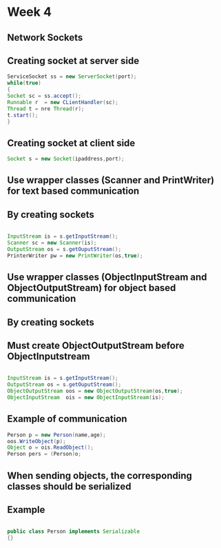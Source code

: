 # Week 4

## Network Sockets

## Creating socket at server side
~~~ java
ServiceSocket ss = new ServerSocket(port);
while(true)
{
Socket sc = ss.accept();
Runnable r  = new CLientHandler(sc);
Thread t = nre Thread(r);
t.start();
}
~~~ 

##  Creating socket at client side
~~~ java
Socket s = new Socket(ipaddress,port);
~~~ 

## Use wrapper classes (Scanner and PrintWriter) for text based communication 
## By creating sockets
~~~ java

InputStream is = s.getInputStream();
Scanner sc = new Scanner(is);
OutputStream os = s.getOuputStream();
PrinterWriter pw = new PrintWriter(os,true);
~~~

## Use wrapper classes (ObjectInputStream and ObjectOutputStream) for object based communication   
## By creating sockets
## Must create ObjectOutputStream before  ObjectInputstream

~~~ java

InputStream is = s.getInputStream();
OutputStream os = s.getOuputStream();
ObjectOutputStream oos = new ObjectOutputStream(os,true);
ObjectInputStream  ois = new ObjectInputStream(is);


~~~

## Example of communication
~~~java
Person p = new Person(name,age);
oos.WriteObject(p);
Object o = ois.ReadObject();
Person pers = (Person)o;
~~~

## When sending objects, the corresponding classes should be serialized
## Example 
~~~ java

public class Person implements Serializable
{}

~~~
